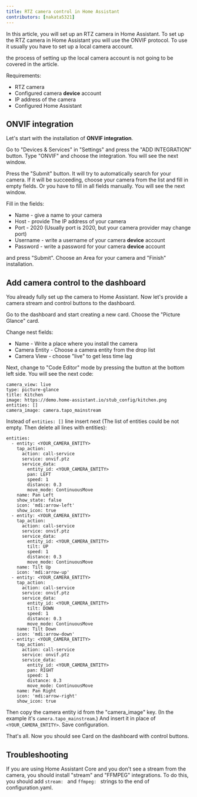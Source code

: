 ```yaml
---
title: RTZ camera control in Home Assistant
contributors: [nakata5321]
---
```


In this article, you will set up an RTZ camera in Home Assistant. 
To set up the RTZ camera in Home Assistant you will use the ONVIF protocol. 
To use it usually you have to set up a local camera account.

<robo-wiki-note type="warning">
the process of setting up the local camera account is not going to be covered in the article.
</robo-wiki-note>

Requirements:
- RTZ camera
- Configured  camera **device** account
- IP address of the camera
- Configured Home Assistant

## ONVIF integration

Let's start with the installation of **ONVIF integration**. 

Go to "Devices & Services" in "Settings" and press the "ADD INTEGRATION" button.
Type "ONVIF" and choose the integration. You will see the next window.

 <robo-wiki-picture src="home-assistant/onvifsetup.jpg" />

Press the "Submit" button. It will try to automatically search for your camera. If it will be succeeding, 
choose your camera from the list and fill in empty fields. 
Or you have to fill in all fields manually. You will see the next window.

 <robo-wiki-picture src="home-assistant/onvifconfig.jpg" />

Fill in the fields:
- Name - give a name to your camera
- Host - provide The IP address of your camera
- Port - 2020 (Usually port is 2020, but your camera provider may change port)
- Username - write a username of your camera **device** account
- Password - write a password for your camera **device** account

and press "Submit". Choose an Area for your camera and "Finish" installation.

## Add camera control to the dashboard

You already fully set up the camera to Home Assistant. 
Now let's provide a camera stream and control buttons to the dashboard.

Go to the dashboard and start creating a new card. Choose the "Picture Glance" card.

 <robo-wiki-picture src="home-assistant/glance.jpg" />

Change nest fields:
- Name - Write a place where you install the camera
- Camera Entity - Choose a camera entity from the drop list
- Camera View - choose "live" to get less time lag

Next, change to "Code Editor" mode by pressing the button at the bottom left side. You will see the next code:
```shell
camera_view: live
type: picture-glance
title: Kitchen
image: https://demo.home-assistant.io/stub_config/kitchen.png
entities: []
camera_image: camera.tapo_mainstream
```
Instead of `entities: []` line insert next (The list of entities could be not empty. Then delete all lines with entities):

<code-helper copy>

```
entities:
  - entity: <YOUR_CAMERA_ENTITY>
    tap_action:
      action: call-service
      service: onvif.ptz
      service_data:
        entity_id: <YOUR_CAMERA_ENTITY>
        pan: LEFT
        speed: 1
        distance: 0.3
        move_mode: ContinuousMove
    name: Pan Left
    show_state: false
    icon: 'mdi:arrow-left'
    show_icon: true
  - entity: <YOUR_CAMERA_ENTITY>
    tap_action:
      action: call-service
      service: onvif.ptz
      service_data:
        entity_id: <YOUR_CAMERA_ENTITY>
        tilt: UP
        speed: 1
        distance: 0.3
        move_mode: ContinuousMove
    name: Tilt Up
    icon: 'mdi:arrow-up'
  - entity: <YOUR_CAMERA_ENTITY>
    tap_action:
      action: call-service
      service: onvif.ptz
      service_data:
        entity_id: <YOUR_CAMERA_ENTITY>
        tilt: DOWN
        speed: 1
        distance: 0.3
        move_mode: ContinuousMove
    name: Tilt Down
    icon: 'mdi:arrow-down'
  - entity: <YOUR_CAMERA_ENTITY>
    tap_action:
      action: call-service
      service: onvif.ptz
      service_data:
        entity_id: <YOUR_CAMERA_ENTITY>
        pan: RIGHT
        speed: 1
        distance: 0.3
        move_mode: ContinuousMove
    name: Pan Right
    icon: 'mdi:arrow-right'
    show_icon: true
```

</code-helper>

Then copy the camera entity id from the "camera_image" key. (In the example it's `camera.tapo_mainstream`.) 
And insert it in place of `<YOUR_CAMERA_ENTITY>`. Save configuration.

That's all. Now you should see Card on the dashboard with control buttons.

## Troubleshooting
If you are using Home Assistant Core and you don't see a stream from the camera, you should install "stream" and "FFMPEG" integrations. 
To do this, you should add `stream: `  and `ffmpeg: ` strings to the end of configuration.yaml.